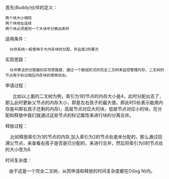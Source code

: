 首先(Buddy)伙伴的定义：

	两个块大小相同
	两个块地址连续
	两个块必须是同一个大块中分离出来的

适用条件：
	
	  伙伴系统一般使用于大内存块的分配，并且是2的幂次

实现思路：
     
      
      伙伴算法的分配器的实现思路是，通过一个数组形式的完全二叉树来监控管理内存，二叉树的节点用于标记相应内存块的使用状态。

申请过程：

      比如以上面的二叉树为例，索引为1的节点的内存大小是4，此时分配出去了，那么此时更新父节点的内存大小，即是左右孩子的最大值，即此时0处表示能用内存是4(即右孩子还剩的内存)，高层节点对应大的块，低层节点对应小的块，在分配和释放中我们就通过这些节点的标记属性来进行块的分离合并。

释放过程：

    比如释放索引为1的节点的内存,加入索引为2的节点处是未分配的，那么通过回溯父节点，来查看右孩子是否是已分配的，来进行合并，然后将索引为0的节点处的大小改为8.

时间复杂度：

   由于这是一个完全二叉树，从而申请和释放的时间复杂度都在O(log N)内。
